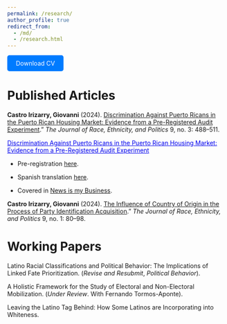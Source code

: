```yaml
---
permalink: /research/
author_profile: true
redirect_from: 
  - /md/
  - /research.html
---
```


<a href="http://castroirizarry.com/cv.pdf" target="_blank" style="display:inline-block; padding:10px 20px; background-color:#007BFF; color:#ffffff; text-decoration:none; border-radius:5px;">Download CV</a>
# Published Articles
**Castro Irizarry, Giovanni** (2024). [Discrimination Against Puerto Ricans in the Puerto Rican Housing Market: Evidence from a Pre-Registered Audit Experiment](https://doi.org/10.1017/rep.2024.25).” *The Journal of Race, Ethnicity, and Politics* 9, no. 3: 488–511.

<a href="[https://polisci.ucla.edu](https://doi.org/10.1017/rep.2024.25)" target="_blank" style="color: #0000EE;">Discrimination Against Puerto Ricans in the Puerto Rican Housing Market: Evidence from a Pre-Registered Audit Experiment</a>

* Pre-registration [here](https://doi.org/10.17605/OSF.IO/SXF4D).

* Spanish translation [here](https://doi.org/10.31235/osf.io/8tcn4).

* Covered in  [News is my Business](https://newsismybusiness.com/report-puerto-rican-homebuyers-face-discrimination-in-local-housing-market/).

**Castro Irizarry, Giovanni** (2024). [The Influence of Country of Origin in the Process of Party Identification Acquisition](https://doi.org/10.1017/rep.2023.34).” *The Journal of Race, Ethnicity, and Politics* 9, no. 1: 80–98.

# Working Papers

Latino Racial Classifications and Political Behavior: The Implications of Linked Fate Prioritization. (*Revise and Resubmit*, *Political Behavior*).

A Holistic Framework for the Study of Electoral and Non-Electoral Mobilization. (*Under Review*. With Fernando Tormos-Aponte).

Leaving the Latino Tag Behind: How Some Latinos are Incorporating into Whiteness.



